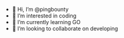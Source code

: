 - 👋 Hi, I’m @pingbounty
- 👀 I’m interested in coding
- 🌱 I’m currently learning GO
- 💞️ I’m looking to collaborate on developing


<!---
pingbounty/pingbounty is a ✨ special ✨ repository because its `README.md` (this file) appears on your GitHub profile.
You can click the Preview link to take a look at your changes.
--->
